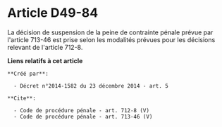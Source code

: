 # Article D49-84

La décision de suspension de la peine de contrainte pénale prévue par l'article 713-46 est prise selon les modalités prévues
pour les décisions relevant de l'article 712-8.

**Liens relatifs à cet article**

	**Créé par**:

	  - Décret n°2014-1582 du 23 décembre 2014 - art. 5

	**Cite**:

	  - Code de procédure pénale - art. 712-8 (V)
	  - Code de procédure pénale - art. 713-46 (V)

